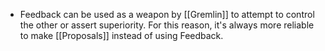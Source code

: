 - Feedback can be used as a weapon by [[Gremlin]] to attempt to control the other or assert superiority. For this reason, it's always more reliable to make [[Proposals]] instead of using Feedback.